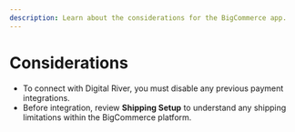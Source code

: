 ```yaml
---
description: Learn about the considerations for the BigCommerce app.
---
```


# Considerations

* To connect with Digital River, you must disable any previous payment integrations.
* Before integration, review **Shipping Setup** to understand any shipping limitations within the BigCommerce platform.
